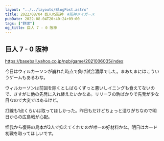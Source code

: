 ```yaml
---
layout: "../../layouts/BlogPost.astro"
title: 2022/08/04 巨人VS阪神　#阪神タイガース
pubDate: 2022-08-04T20:40:24+09:00
tags: ["野球"]
og_title: 巨人 7 - 0 阪神
---
```


## 巨人 7 - 0 阪神

https://baseball.yahoo.co.jp/npb/game/2021006035/index

今日はウィルカーソンが崩れた時点で負け試合濃厚でした。まあたまにはこういうゲームもあるわな。

ウィルカーソンは前回を除くとしばらくずっと悪いしイニングも食えてないので、さすがに他の先発に入れ替えたいかなあ。リリーフの駒ばかりで先発が少な目なので大変ではあるけど。

打線も1点くらいは取ってほしかった。昨日もだけどちょっと湿りがちなので明日からの広島戦が心配。

怪我から復帰の島本が3人で抑えてくれたのが唯一の好材料かな。明日はカード初戦を取ってほしいです。
